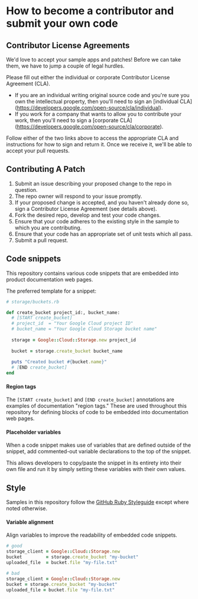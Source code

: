 # How to become a contributor and submit your own code

## Contributor License Agreements

We'd love to accept your sample apps and patches! Before we can take them, we
have to jump a couple of legal hurdles.

Please fill out either the individual or corporate Contributor License Agreement
(CLA).

  * If you are an individual writing original source code and you're sure you
    own the intellectual property, then you'll need to sign an [individual CLA]
    (https://developers.google.com/open-source/cla/individual).
  * If you work for a company that wants to allow you to contribute your work,
    then you'll need to sign a [corporate CLA]
    (https://developers.google.com/open-source/cla/corporate).

Follow either of the two links above to access the appropriate CLA and
instructions for how to sign and return it. Once we receive it, we'll be able to
accept your pull requests.

## Contributing A Patch

1. Submit an issue describing your proposed change to the repo in question.
1. The repo owner will respond to your issue promptly.
1. If your proposed change is accepted, and you haven't already done so, sign a
   Contributor License Agreement (see details above).
1. Fork the desired repo, develop and test your code changes.
1. Ensure that your code adheres to the existing style in the sample to which
   you are contributing.
1. Ensure that your code has an appropriate set of unit tests which all pass.
1. Submit a pull request.

## Code snippets

This repository contains various code snippets that are embedded into
product documentation web pages.

The preferred template for a snippet:

```ruby
# storage/buckets.rb

def create_bucket project_id:, bucket_name:
  # [START create_bucket]
  # project_id  = "Your Google Cloud project ID"
  # bucket_name = "Your Google Cloud Storage bucket name"
  
  storage = Google::Cloud::Storage.new project_id
  
  bucket = storage.create_bucket bucket_name
  
  puts "Created bucket #{bucket.name}"
  # [END create_bucket]
end
```

#### Region tags

The `[START create_bucket]` and `[END create_bucket]` annotations are
examples of documentation "region tags."  These are used throughout
this repository for defining blocks of code to be embedded into
documentation web pages.

#### Placeholder variables

When a code snippet makes use of variables that are defined outside
of the snippet, add commented-out variable declarations to the top
of the snippet.

This allows developers to copy/paste the snippet in its entirety
into their own file and run it by simply setting these variables
with their own values.

## Style

Samples in this repository follow the
[GitHub Ruby Styleguide](https://github.com/styleguide/ruby)
except where noted otherwise.

#### Variable alignment

Align variables to improve the readability of embedded code snippets.

```ruby
# good
storage_client = Google::Cloud::Storage.new
bucket         = storage.create_bucket "my-bucket"
uploaded_file  = bucket.file "my-file.txt"

# bad
storage_client = Google::Cloud::Storage.new
bucket = storage.create_bucket "my-bucket"
uploaded_file = bucket.file "my-file.txt"
```
